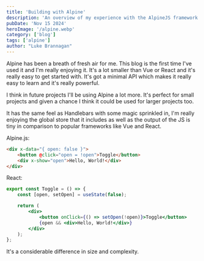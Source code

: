 ```yaml
---
title: 'Building with Alpine'
description: 'An overview of my experience with the AlpineJS framework'
pubDate: 'Nov 15 2024'
heroImage: '/alpine.webp'
category: ['blog']
tags: ['alpine']
author: "Luke Brannagan"
---
```


Alpine has been a breath of fresh air for me. This blog is the first time I've used it and I'm really enjoying it. It's a lot smaller than Vue or React and it's really easy to get started with. It's got a minimal API which makes it really easy to learn and it's really powerful.


I think in future projects I'll be using Alpine a lot more. It's perfect for small projects and given a chance I think it could be used for larger projects too. 



It has the same feel as Handlebars with some magic sprinkled in, I'm really enjoying the global store that it includes as well as the output of the JS is tiny in comparison to popular frameworks like Vue and React.


Alpine.js:
```html
<div x-data="{ open: false }">
    <button @click="open = !open">Toggle</button>
    <div x-show="open">Hello, World!</div>
</div>

```


React:
```jsx
export const Toggle = () => {
    const [open, setOpen] = useState(false);

    return (
        <div>
            <button onClick={() => setOpen(!open)}>Toggle</button>
            {open && <div>Hello, World!</div>}
        </div>
    );
};
```


It's a considerable difference in size and complexity.

